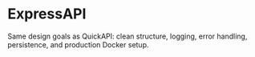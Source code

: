 # ExpressAPI
Same design goals as QuickAPI: clean structure, logging, error handling, persistence, and production Docker setup.
